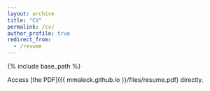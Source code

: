 ```yaml
---
layout: archive
title: "CV"
permalink: /cv/
author_profile: true
redirect_from:
  - /resume
---
```


{% include base_path %}

Access [the PDF]({{ mmaleck.github.io }}/files/resume.pdf) directly.
